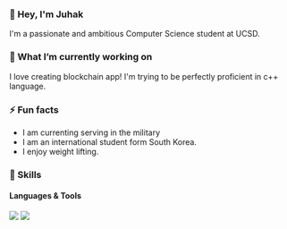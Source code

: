 ### 👋 Hey, I'm Juhak
I'm a passionate and ambitious Computer Science student at UCSD.

### 🔭 What I’m currently working on
I love creating blockchain app! I'm trying to be perfectly proficient in c++ language.

### ⚡ Fun facts
- I am currenting serving in the military
- I am an international student form South Korea.
- I enjoy weight lifting.


### 💪 Skills
#### Languages & Tools
<p>
  <img src="https://img.shields.io/badge/c++-00599C?style=flat-square&logo=c%2B%2B&logoColor=white"/>
  <img src="https://img.shields.io/badge/Git-F05032?style=flat-square&logo=Git&logoColor=white"/>
</p>
